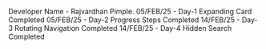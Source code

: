 Developer Name - Rajvardhan Pimple.
05/FEB/25 - Day-1 Expanding Card Completed
05/FEB/25 - Day-2 Progress Steps Completed
14/FEB/25 - Day-3 Rotating Navigation Completed
14/FEB/25 - Day-4 Hidden Search Completed